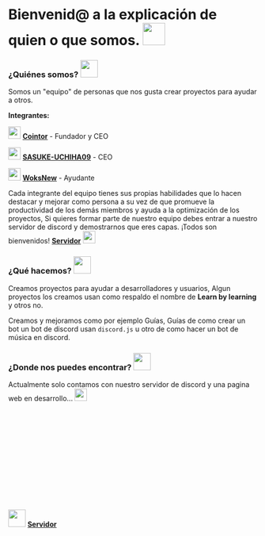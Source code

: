 # Bienvenid@ a la explicación de quien o que somos. <img src="https://cdn.discordapp.com/emojis/797842083817062421.gif?v=1" width="45px">

### ¿Quiénes somos? <img src="https://cdn.discordapp.com/emojis/872635889933770792.png?v=1" width="35px">

Somos un "equipo" de personas que nos gusta crear proyectos para ayudar a otros. 

**Integrantes:**

<img src="https://cdn.discordapp.com/emojis/864313776051191848.png?v=1" width="25px"> [**Cointor**](https://www.cointor.cf/) - Fundador y CEO

<img src="https://images-ext-2.discordapp.net/external/sgtzZyL4bed2huv4972xevf0YHtYWNmu6aWq7AccVj0/%3Fsize%3D1024/https/cdn.discordapp.com/avatars/753769842506727504/a_9d45ca9f9337189b37897003fb9ce4be.gif" width="25px"> [**SASUKE-UCHIHA09**](https://github.com/SASUKE-UCHIHA09) - CEO

<img src="https://cdn.discordapp.com/emojis/797842083817062421.gif?v=1" width="25px"> [**WoksNew**](https://github.com/WoksNew) - Ayudante


Cada integrante del equipo tienes sus propias habilidades que lo hacen destacar y mejorar como persona a su vez de que promueve la productividad de los demás miembros y ayuda a la optimización de los proyectos, Si quieres formar parte de nuestro equipo debes entrar a nuestro servidor de discord y demostrarnos que eres capas. ¡Todos son bienvenidos! [**Servidor**](https://www.cointor.cf/discord.html) <img src="https://cdn.discordapp.com/emojis/771789194099949608.gif?v=1" width="25px">


### ¿Qué hacemos? <img src="https://cdn.discordapp.com/emojis/850771986577883206.png?v=1" width="35px">

Creamos proyectos para ayudar a desarrolladores y usuarios, Algun proyectos los creamos usan como respaldo el nombre de **Learn by learning** y otros no.

Creamos y mejoramos como por ejemplo Guías, Guías de como crear un bot un bot de discord usan `discord.js` u otro de como hacer un bot de música en discord.

### ¿Donde nos puedes encontrar? <img src="https://cdn.discordapp.com/emojis/862092507738013737.gif?v=1" width="35px">

Actualmente solo contamos con nuestro servidor de discord y una pagina web en desarrollo... <img src="https://cdn.discordapp.com/emojis/824320414503272508.gif?v=1" width="25px">

<img src="https://cdn.discordapp.com/emojis/771789194099949608.gif?v=1" width="35px" style="margin-top: 40%;"> [**Servidor**](https://www.cointor.cf/discord.html)
